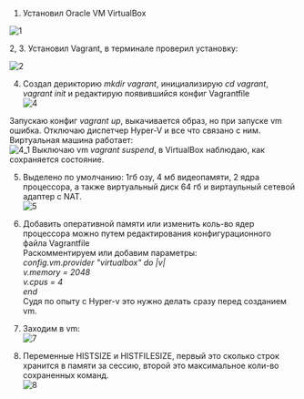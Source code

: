 1.  Установил Oracle VM VirtualBox  

![1](https://user-images.githubusercontent.com/26553608/147535169-20807114-fb7c-43a7-9983-b57fdcdd1b31.PNG)

2, 3. Установил Vagrant, в терминале проверил установку:

![2](https://user-images.githubusercontent.com/26553608/147536987-5700f5e6-e34a-478e-9d4a-25d6114ba848.PNG)

4. Создал дерикторию *mkdir vagrant*, инициализирую *cd vagrant*, *vagrant init* и редактирую появившийся конфиг Vagrantfile  
![4](https://user-images.githubusercontent.com/26553608/147545431-bc000d49-f2e3-43c2-99e3-00184c2c2f5f.PNG)

Запускаю конфиг *vagrant up*, выкачивается образ, но при запуске vm ошибка. Отключаю диспетчер Hyper-V и все что связано с ним.  
Виртуальная машина работает:  
![4_1](https://user-images.githubusercontent.com/26553608/147545799-94fd464d-13c6-4467-a4a2-c6d0d617bb8f.PNG)
Выключаю vm *vagrant suspend*, в VirtualBox наблюдаю, как сохраняется состояние.  

5. Выделено по умолчанию: 1гб озу, 4 мб видеопамяти, 2 ядра процессора, а также виртуальный диск 64 гб и виртаульный сетевой адаптер с NAT.  
![5](https://user-images.githubusercontent.com/26553608/147548778-87bf0b28-ed1c-425e-9238-7249b8be1ab5.PNG)  

6. Добавить оперативной памяти или изменить коль-во ядер процессора можно путем редактирования конфигурационного файла Vagrantfile  
   Раскомментируем или добавим параметры:  
       *config.vm.provider "virtualbox" do |v|*  
         *v.memory = 2048*  
         *v.cpus = 4*   
       *end*  
   Судя по опыту с Hyper-v это нужно делать сразу перед созданием vm.  
   
7. Заходим в vm:  
![7](https://user-images.githubusercontent.com/26553608/147552534-49cbe793-eed0-43ea-a911-e1bcd55a3868.PNG)  

8. Переменные HISTSIZE и HISTFILESIZE, первый это сколько строк хранится в памяти за сессию, второй это максимальное коли-во сохраненных команд.  
  ![8](https://user-images.githubusercontent.com/26553608/147554291-77d20ab6-4d76-4884-9d4b-3509aa4276d7.PNG)

  



